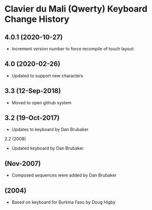 Clavier du Mali (Qwerty) Keyboard Change History
=======================

4.0.1 (2020-10-27)
----------------
* Increment version number to force recompile of touch layout.

4.0 (2020-02-26)
----------------
* Updated to support new characters

3.3 (12-Sep-2018)
------------------
* Moved to open github system

3.2 (19-Oct-2017)
-----------------
* Updates to keyboard by Dan Brubaker

2.2 (2008)
* Updated keyboard by Dan Brubaker

(Nov-2007)
------
* Composed sequences were added by Dan Brubaker

(2004)
------
*  Based on keyboard for Burkina Faso by Doug Higby